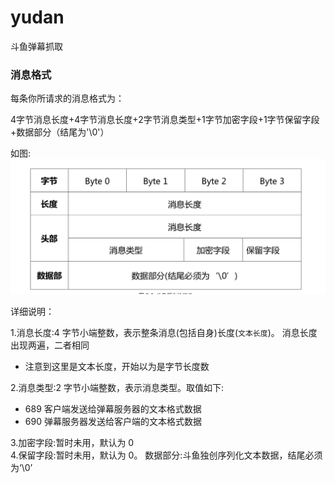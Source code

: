 # yudan
斗鱼弹幕抓取

### 消息格式
每条你所请求的消息格式为：<br>

4字节消息长度+4字节消息长度+2字节消息类型+1字节加密字段+1字节保留字段+数据部分（结尾为'\0'）<br>

如图:
![](https://github.com/AlexJialene/yudan/blob/master/protocol.png)

详细说明：<br>

1.消息长度:4 字节小端整数，表示整条消息(包括自身)长度(`文本长度`)。 消息长度出现两遍，二者相同 <br>
* 注意到这里是文本长度，开始以为是字节长度数

2.消息类型:2 字节小端整数，表示消息类型。取值如下:
* 689 客户端发送给弹幕服务器的文本格式数据
* 690 弹幕服务器发送给客户端的文本格式数据

3.加密字段:暂时未用，默认为 0 <br>
4.保留字段:暂时未用，默认为 0。 数据部分:斗鱼独创序列化文本数据，结尾必须为‘\0’ <br>